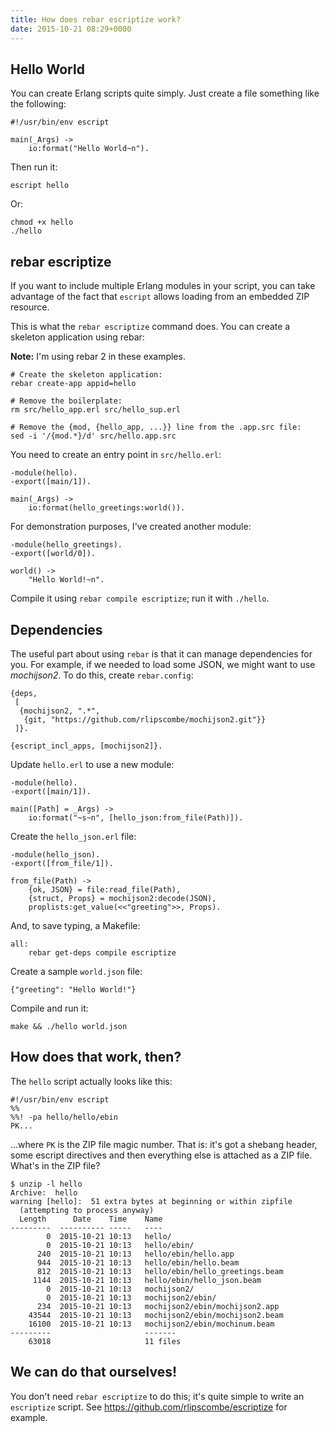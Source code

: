 ```yaml
---
title: How does rebar escriptize work?
date: 2015-10-21 08:29+0000
---
```


## Hello World

You can create Erlang scripts quite simply. Just create a file something like the following:

    #!/usr/bin/env escript

    main(_Args) ->
        io:format("Hello World~n").

Then run it:

    escript hello

Or:

    chmod +x hello
    ./hello

## rebar escriptize

If you want to include multiple Erlang modules in your script, you can take
advantage of the fact that `escript` allows loading from an embedded ZIP
resource.

This is what the `rebar escriptize` command does. You can create a skeleton application using rebar:

**Note:** I'm using rebar 2 in these examples.

    # Create the skeleton application:
    rebar create-app appid=hello

    # Remove the boilerplate:
    rm src/hello_app.erl src/hello_sup.erl

    # Remove the {mod, {hello_app, ...}} line from the .app.src file:
    sed -i '/{mod.*}/d' src/hello.app.src

You need to create an entry point in `src/hello.erl`:

    -module(hello).
    -export([main/1]).

    main(_Args) ->
        io:format(hello_greetings:world()).

For demonstration purposes, I've created another module:

    -module(hello_greetings).
    -export([world/0]).

    world() ->
        "Hello World!~n".

Compile it using `rebar compile escriptize`; run it with `./hello`.

## Dependencies

The useful part about using `rebar` is that it can manage dependencies for you.
For example, if we needed to load some JSON, we might want to use *mochijson2*.
To do this, create `rebar.config`:

    {deps,
     [
      {mochijson2, ".*",
       {git, "https://github.com/rlipscombe/mochijson2.git"}}
     ]}.

    {escript_incl_apps, [mochijson2]}.

Update `hello.erl` to use a new module:

    -module(hello).
    -export([main/1]).

    main([Path] = _Args) ->
        io:format("~s~n", [hello_json:from_file(Path)]).

Create the `hello_json.erl` file:

    -module(hello_json).
    -export([from_file/1]).

    from_file(Path) ->
        {ok, JSON} = file:read_file(Path),
        {struct, Props} = mochijson2:decode(JSON),
        proplists:get_value(<<"greeting">>, Props).
    
And, to save typing, a Makefile:

    all:
        rebar get-deps compile escriptize

Create a sample `world.json` file:

    {"greeting": "Hello World!"}

Compile and run it:

    make && ./hello world.json

## How does that work, then?

The `hello` script actually looks like this:

    #!/usr/bin/env escript
    %%
    %%! -pa hello/hello/ebin
    PK...

...where `PK` is the ZIP file magic number. That is: it's got a shebang header,
some escript directives and then everything else is attached as a ZIP file.
What's in the ZIP file?

    $ unzip -l hello
    Archive:  hello
    warning [hello]:  51 extra bytes at beginning or within zipfile
      (attempting to process anyway)
      Length      Date    Time    Name
    ---------  ---------- -----   ----
            0  2015-10-21 10:13   hello/
            0  2015-10-21 10:13   hello/ebin/
          240  2015-10-21 10:13   hello/ebin/hello.app
          944  2015-10-21 10:13   hello/ebin/hello.beam
          812  2015-10-21 10:13   hello/ebin/hello_greetings.beam
         1144  2015-10-21 10:13   hello/ebin/hello_json.beam
            0  2015-10-21 10:13   mochijson2/
            0  2015-10-21 10:13   mochijson2/ebin/
          234  2015-10-21 10:13   mochijson2/ebin/mochijson2.app
        43544  2015-10-21 10:13   mochijson2/ebin/mochijson2.beam
        16100  2015-10-21 10:13   mochijson2/ebin/mochinum.beam
    ---------                     -------
        63018                     11 files

## We can do that ourselves!

You don't need `rebar escriptize` to do this; it's quite simple to write an
`escriptize` script. See https://github.com/rlipscombe/escriptize for example.
